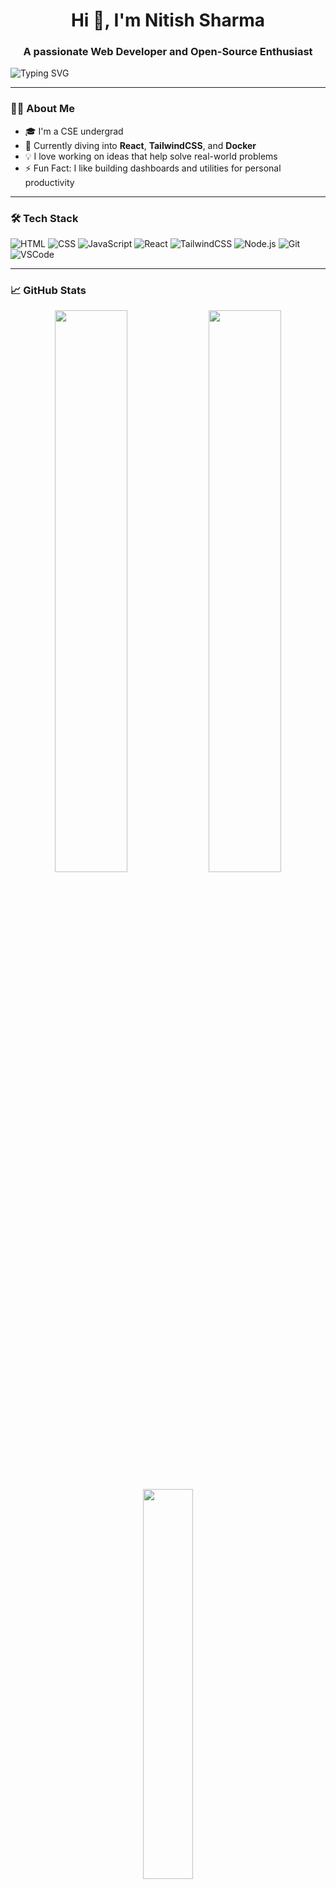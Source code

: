 <h1 align="center">Hi 👋, I'm Nitish Sharma</h1>
<h3 align="center">A passionate Web Developer and Open-Source Enthusiast</h3>

<img src="https://readme-typing-svg.herokuapp.com?font=Fira+Code&weight=500&size=24&pause=1000&color=00BFFF&center=true&vCenter=true&width=440&lines=Computer+Science+Student;Web+Dev+%7C+Open+Source+%7C+Hackathoner;Always+learning+something+new..." alt="Typing SVG" />

---

### 👨‍💻 About Me
- 🎓 I'm a CSE undergrad
- 🌱 Currently diving into **React**, **TailwindCSS**, and **Docker**
- 💡 I love working on ideas that help solve real-world problems
- ⚡ Fun Fact: I like building dashboards and utilities for personal productivity

---

### 🛠️ Tech Stack
![HTML](https://img.shields.io/badge/HTML5-E34F26?style=flat&logo=html5&logoColor=white)
![CSS](https://img.shields.io/badge/CSS3-1572B6?style=flat&logo=css3&logoColor=white)
![JavaScript](https://img.shields.io/badge/JavaScript-F7DF1E?style=flat&logo=javascript&logoColor=black)
![React](https://img.shields.io/badge/React-20232A?style=flat&logo=react&logoColor=61DAFB)
![TailwindCSS](https://img.shields.io/badge/Tailwind_CSS-38B2AC?style=flat&logo=tailwind-css&logoColor=white)
![Node.js](https://img.shields.io/badge/Node.js-43853D?style=flat&logo=node-dot-js&logoColor=white)
![Git](https://img.shields.io/badge/Git-F05032?style=flat&logo=git&logoColor=white)
![VSCode](https://img.shields.io/badge/VS_Code-007ACC?style=flat&logo=visual-studio-code&logoColor=white)

---

### 📈 GitHub Stats
<p align="center">
  <img src="https://github-readme-stats.vercel.app/api?username=nitish-002&show_icons=true&theme=radical" width="48%" />
  <img src="https://github-readme-streak-stats.herokuapp.com?user=nitish-002&theme=radical&hide_border=false" width="48%" />
</p>

<p align="center">
  <img src="https://github-readme-stats.vercel.app/api/top-langs/?username=nitish-002&layout=compact&theme=radical" width="40%" />
</p>

---

### 📫 Connect with Me
<p align="left">
  <a href="https://linkedin.com/in/nitish-sharma002" target="_blank">
    <img src="https://img.shields.io/badge/LinkedIn-blue?style=for-the-badge&logo=linkedin&logoColor=white" />
  </a>
  <a href="mailto:nitish.dev02@gmail.com">
    <img src="https://img.shields.io/badge/Gmail-D14836?style=for-the-badge&logo=gmail&logoColor=white" />
  </a>
  <!-- Add portfolio if you have -->
</p>

---

### 🔥 Recent Projects
Here are a few things I've been working on:
- 🎮 [Guess-the-number-game](https://github.com/nitish-002/Guess-the-number-game) – Classic number guessing game in JS
- 🧾 [Bill Splitter](https://github.com/nitish-002/bill-splitter--pst) – Split bills with your gang the easy way
- 📊 [Personal Management Dashboard](https://github.com/nitish-002/Personal-Management-Dashboard) – Keep your goals on track

---

<!-- GIF section if you want -->
<!-- <p align="center">
  <img src="https://media.giphy.com/media/3ohs4BSacFKI7A717y/giphy.gif" width="300px"/>
</p> -->

---

<p align="center">
  <img src="https://komarev.com/ghpvc/?username=nitish-002&label=Profile%20views&color=0e75b6&style=flat" alt="nitish-002" />
</p>
